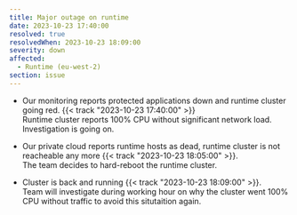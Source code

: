 ```yaml
---
title: Major outage on runtime
date: 2023-10-23 17:40:00
resolved: true
resolvedWhen: 2023-10-23 18:09:00
severity: down
affected:
  - Runtime (eu-west-2)
section: issue
---
```



- Our monitoring reports protected applications down and runtime cluster going red. {{< track "2023-10-23 17:40:00" >}}  
  Runtime cluster reports 100% CPU without significant network load. Investigation is going on.

- Our private cloud reports runtime hosts as dead, runtime cluster is not reacheable any more {{< track "2023-10-23 18:05:00" >}}.  
  The team decides to hard-reboot the runtime cluster.

- Cluster is back and running {{< track "2023-10-23 18:09:00" >}}.  
  Team will investigate during working hour on why the cluster went 100% CPU without traffic to avoid this situtaition again.
